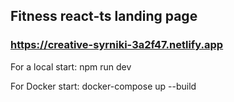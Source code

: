 ## Fitness react-ts landing page
### https://creative-syrniki-3a2f47.netlify.app

For a local start: npm run dev

For Docker start: docker-compose up --build
